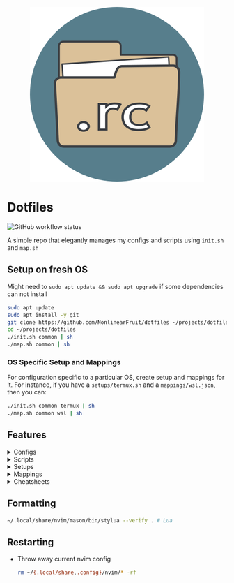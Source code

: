 
<p align="center">
  <img src=".icon.png" alt="dotfiles icon" width="400" height="400"/>
</p>

# Dotfiles

<img alt="GitHub workflow status" src="https://img.shields.io/github/actions/workflow/status/NonlinearFruit/dotfiles/ci.yml">

A simple repo that elegantly manages my configs and scripts using `init.sh` and `map.sh`

## Setup on fresh OS

Might need to `sudo apt update && sudo apt upgrade` if some dependencies can not install

```sh
sudo apt update
sudo apt install -y git
git clone https://github.com/NonlinearFruit/dotfiles ~/projects/dotfiles
cd ~/projects/dotfiles
./init.sh common | sh
./map.sh common | sh
```

### OS Specific Setup and Mappings

For configuration specific to a particular OS, create setup and mappings for it. For instance, if you have a `setups/termux.sh` and a `mappings/wsl.json`, then you can:
```sh
./init.sh common termux | sh
./map.sh common wsl | sh
```

## Features

<details><summary>Configs</summary>

The actual dotfiles for various tools

|Config|
|-|
|bash-aliases|
|bashrc|
|firefox|
|gitconfig|
|nvim|
|ollama|
|termux|
|tmux|
|tools|
|vimrc|
|vivaldi|
|wezterm|
|wsl|
</details>

<details><summary>Scripts</summary>

Helpful automation for various tasks

|Script|
|-|
|backup-repo|
|chat|
|clean-history|
|clip|
|countdown|
|datediff|
|esv|
|esv-search|
|gdocs|
|highlight|
|ipsum|
|is|
|last-cron|
|llm|
|look-alike|
|lsb|
|mob|
|mp3|
|ned|
|number-gossip|
|nvim-list-servers|
|nvim-plugins|
|nvims|
|passphrase|
|precisionvim|
|profile-nvim|
|reprint|
|ssh|
|stopwatch|
|sundays|
|tmux-clients-in-window|
|tmux-clones|
|tmux-rogues|
|to-me|
|to-vimgrep|
|toggle-pair|
|vdocs|
|view|
|who-is-smallest-of-them-all|
|whos-where|
</details>

<details><summary>Setups</summary>

Automation for initializing a fresh OS

|Setup|
|-|
|bootstrap|
|common|
|haskell|
|nvims|
|openscad|
|termux|
|tools|
|wsl|
</details>

<details><summary>Mappings</summary>

Symlink any config file to any location

|Mapping|
|-|
|common|
|termux|
|wsl|
</details>

<details><summary>Cheatsheets</summary>

Custom TLDR pages

|Cheatsheet|
|-|
|bash-notes|
|cargo-watch|
|dbeaver-mongo|
|dotnet-format|
|dotnet-outdated|
|fzf-notes|
|neotest|
|neovim|
|nerd-font-symbols|
|nerd-fonts|
|netrw|
|null-ls|
|nvim-dap|
|podman-notes|
|rust-notes|
|telescope|
|tmux-notes|
|wezterm|
|winget|
|wsl2|
</details>

## Formatting

```sh
~/.local/share/nvim/mason/bin/stylua --verify . # Lua
```

## Restarting

- Throw away current nvim config
    ```sh
    rm ~/{.local/share,.config}/nvim/* -rf
    ```
